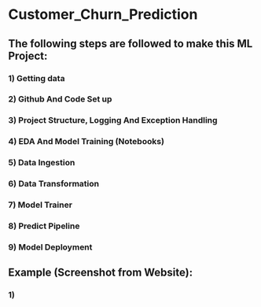 # Customer_Churn_Prediction

## The following steps are followed to make this ML Project:

### 1) Getting data
### 2) Github And Code Set up
### 3) Project Structure, Logging And Exception Handling
### 4) EDA And Model Training (Notebooks)
### 5) Data Ingestion
### 6) Data Transformation
### 7) Model Trainer
### 8) Predict Pipeline
### 9) Model Deployment


## Example (Screenshot from Website):
### 1)
